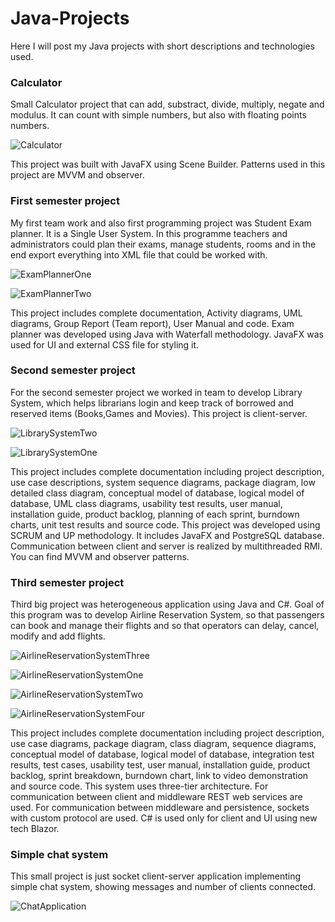 # Java-Projects
Here I will post my Java projects with short descriptions and technologies used.

### Calculator
Small Calculator project that can add, substract, divide, multiply, negate and modulus. It can count with simple numbers, but also with floating points numbers.

![Calculator](https://user-images.githubusercontent.com/62397372/108977420-ce145180-7688-11eb-90f2-69ba7625bc17.png)

This project was built with JavaFX using Scene Builder. Patterns used in this project are MVVM and observer.

### First semester project
My first team work and also first programming project was Student Exam planner. It is a Single User System. In this programme teachers and administrators could plan their exams, manage students, rooms and in the end export everything into XML file that could be worked with.

![ExamPlannerOne](https://user-images.githubusercontent.com/62397372/108982462-1eda7900-768e-11eb-9d51-562984d06d3f.png)

![ExamPlannerTwo](https://user-images.githubusercontent.com/62397372/108982729-65c86e80-768e-11eb-8948-91a58348be56.png)

This project includes complete documentation, Activity diagrams, UML diagrams, Group Report (Team report), User Manual and code. Exam planner was developed using Java with Waterfall methodology. JavaFX was used for UI and external CSS file for styling it.

### Second semester project
For the second semester project we worked in team to develop Library System, which helps librarians login and keep track of borrowed and reserved items (Books,Games and Movies). This project is client-server.

![LibrarySystemTwo](https://user-images.githubusercontent.com/62397372/108986768-c6f24100-7692-11eb-9dfc-244f2059ffdd.png)

![LibrarySystemOne](https://user-images.githubusercontent.com/62397372/108986808-d5405d00-7692-11eb-85fd-a122994292e6.png)

This project includes complete documentation including project description, use case descriptions, system sequence diagrams, package diagram, low detailed class diagram, conceptual model of database, logical model of database, UML class diagrams, usability test results, user manual, installation guide, product backlog, planning of each sprint, burndown charts, unit test results and source code.
This project was developed using SCRUM and UP methodology. It includes JavaFX and PostgreSQL database. Communication between client and server is realized by multithreaded RMI. You can find MVVM and observer patterns.

### Third semester project
Third big project was heterogeneous application using Java and C#. Goal of this program was to develop Airline Reservation System, so that passengers can book and manage their flights and so that operators can delay, cancel, modify and add flights.

![AirlineReservationSystemThree](https://user-images.githubusercontent.com/62397372/108990103-b2b04300-7696-11eb-9887-aea1139065eb.png)

![AirlineReservationSystemOne](https://user-images.githubusercontent.com/62397372/108990109-b5ab3380-7696-11eb-946d-65f778912081.png)

![AirlineReservationSystemTwo](https://user-images.githubusercontent.com/62397372/108990236-db383d00-7696-11eb-8752-0e89c4d0a9d7.png)

![AirlineReservationSystemFour](https://user-images.githubusercontent.com/62397372/108990244-de332d80-7696-11eb-9235-f13f6ca22fa9.png)

This project includes complete documentation including project description, use case diagrams, package diagram, class diagram, sequence diagrams, conceptual model of database, logical model of database, integration test results, test cases, usability test, user manual, installation guide, product backlog, sprint breakdown, burndown chart, link to video demonstration and source code. This system uses three-tier architecture. For communication between client and middleware REST web services are used. For communication between middleware and persistence, sockets with custom protocol are used. C# is used only for client and UI using new tech Blazor.

### Simple chat system
This small project is just socket client-server application implementing simple chat system, showing messages and number of clients connected.

![ChatApplication](https://user-images.githubusercontent.com/62397372/108995585-98c62e80-769d-11eb-90f2-c511b83bdf34.png)
